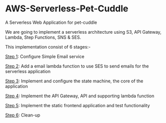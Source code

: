 # AWS-Serverless-Pet-Cuddle
A Serverless Web Application for pet-cuddle 

We are going to implement a serverless architecture using S3, API Gateway, Lambda, Step Functions, SNS & SES.

This implementation consist of 6 stages:-

[Step 1](Lab_Instructions/Step1.md): Configure Simple Email service

[Step 2](Lab_Instructions/Step2.md): Add a email lambda function to use SES to send emails for the serverless application

[Step 3](Lab_Instructions/Step3.md): Implement and configure the state machine, the core of the application

[Step 4](Lab_Instructions/Step4.md): Implement the API Gateway, API and supporting lambda function

[Step 5](Lab_Instructions/Step5.md): Implement the static frontend application and test functionality

[Step 6](Lab_Instructions/Step6.md): Clean-up
